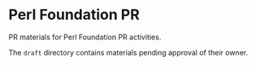 # Perl Foundation PR

PR materials for Perl Foundation PR activities.

The `draft` directory contains materials pending approval of their owner.


